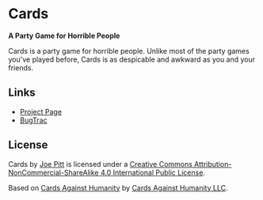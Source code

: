 # Cards
**A Party Game for Horrible People**

Cards is a party game for horrible people. Unlike most of the party games you've played before, Cards is as despicable and awkward as you and your friends.

## Links
* [Project Page](https://www.joepitt.co.uk/Project/Cards/)
* [BugTrac](https://bugs.joepitt.co.uk/Cards)

## License
Cards by [Joe Pitt](https://www.joepitt.co.uk/) is licensed under a [Creative Commons Attribution-NonCommercial-ShareAlike 4.0 International Public License](https://creativecommons.org/licenses/by-nc-sa/4.0/).

Based on [Cards Against Humanity](https://cardsagainsthumanity.com/) by [Cards Against Humanity LLC](https://cardsagainsthumanity.com/).
